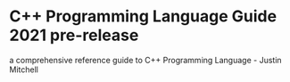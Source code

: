 # C++ Programming Language Guide 2021  pre-release
a comprehensive reference guide to C++ Programming Language - Justin Mitchell 

